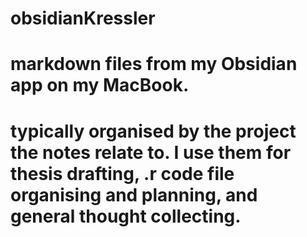 # obsidianKressler

# markdown files from my Obsidian app on my MacBook. 
# typically organised by the project the notes relate to. I use them for thesis drafting, .r code file organising and planning, and general thought collecting. 
